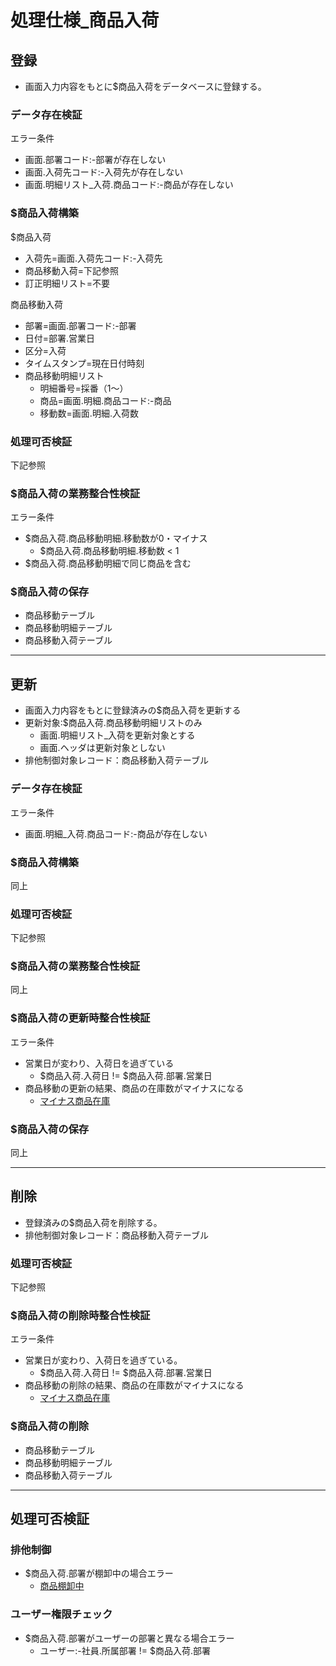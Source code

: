 # 処理仕様_商品入荷

## 登録

- 画面入力内容をもとに$商品入荷をデータベースに登録する。

### データ存在検証

エラー条件

- 画面.部署コード:-部署が存在しない
- 画面.入荷先コード:-入荷先が存在しない
- 画面.明細リスト_入荷.商品コード:-商品が存在しない

### $商品入荷構築

$商品入荷

- 入荷先=画面.入荷先コード:-入荷先
- 商品移動入荷=下記参照
- 訂正明細リスト=不要

商品移動入荷

- 部署=画面.部署コード:-部署
- 日付=部署.営業日
- 区分=入荷
- タイムスタンプ=現在日付時刻
- 商品移動明細リスト
    - 明細番号=採番（1〜）
    - 商品=画面.明細.商品コード:-商品
    - 移動数=画面.明細.入荷数

### 処理可否検証

下記参照

### $商品入荷の業務整合性検証

エラー条件

- $商品入荷.商品移動明細.移動数が0・マイナス
    - $商品入荷.商品移動明細.移動数 < 1
- $商品入荷.商品移動明細で同じ商品を含む

### $商品入荷の保存

- 商品移動テーブル
- 商品移動明細テーブル
- 商品移動入荷テーブル

***

## 更新

- 画面入力内容をもとに登録済みの$商品入荷を更新する
- 更新対象:$商品入荷.商品移動明細リストのみ
    - 画面.明細リスト_入荷を更新対象とする
    - 画面.ヘッダは更新対象としない
- 排他制御対象レコード：商品移動入荷テーブル

### データ存在検証

エラー条件

- 画面.明細_入荷.商品コード:-商品が存在しない

### $商品入荷構築

同上

### 処理可否検証

下記参照

### $商品入荷の業務整合性検証

同上

### $商品入荷の更新時整合性検証

エラー条件

- 営業日が変わり、入荷日を過ぎている
    - $商品入荷.入荷日 != $商品入荷.部署.営業日
- 商品移動の更新の結果、商品の在庫数がマイナスになる
    - [マイナス商品在庫](/u11/仕様/マイナス商品在庫)

### $商品入荷の保存

同上

***

## 削除

- 登録済みの$商品入荷を削除する。
- 排他制御対象レコード：商品移動入荷テーブル

### 処理可否検証

下記参照

### $商品入荷の削除時整合性検証

エラー条件

- 営業日が変わり、入荷日を過ぎている。
    - $商品入荷.入荷日 != $商品入荷.部署.営業日
- 商品移動の削除の結果、商品の在庫数がマイナスになる
    - [マイナス商品在庫](/u11/仕様/マイナス商品在庫)

### $商品入荷の削除

- 商品移動テーブル
- 商品移動明細テーブル
- 商品移動入荷テーブル

***

## 処理可否検証

### 排他制御

- $商品入荷.部署が棚卸中の場合エラー
    - [商品棚卸中](/U11/仕様/商品棚卸中)

### ユーザー権限チェック

- $商品入荷.部署がユーザーの部署と異なる場合エラー
    - ユーザー:-社員.所属部署 != $商品入荷.部署


